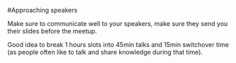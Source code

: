 #Approaching speakers

Make sure to communicate well to your speakers, make sure they send you their slides before the meetup.

Good idea to break 1 hours slots into 45min talks and 15min switchover time (as people often like to talk and share knowledge during that time).
